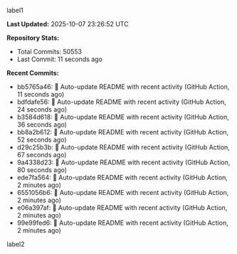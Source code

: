
label1 
<!-- ACTIVITY_START -->
**Last Updated:** 2025-10-07 23:26:52 UTC

**Repository Stats:**
- Total Commits: 50553
- Last Commit: 11 seconds ago

**Recent Commits:**
- bb5765a46: 🤖 Auto-update README with recent activity (GitHub Action, 11 seconds ago)
- bdfdafe56: 🤖 Auto-update README with recent activity (GitHub Action, 24 seconds ago)
- b3584d618: 🤖 Auto-update README with recent activity (GitHub Action, 36 seconds ago)
- bb8a2b612: 🤖 Auto-update README with recent activity (GitHub Action, 52 seconds ago)
- d29c25b3b: 🤖 Auto-update README with recent activity (GitHub Action, 67 seconds ago)
- 9a4338d23: 🤖 Auto-update README with recent activity (GitHub Action, 80 seconds ago)
- ede7fa564: 🤖 Auto-update README with recent activity (GitHub Action, 2 minutes ago)
- 6551056b6: 🤖 Auto-update README with recent activity (GitHub Action, 2 minutes ago)
- e06a397af: 🤖 Auto-update README with recent activity (GitHub Action, 2 minutes ago)
- 99e99fed6: 🤖 Auto-update README with recent activity (GitHub Action, 2 minutes ago)
<!-- ACTIVITY_END -->

label2
